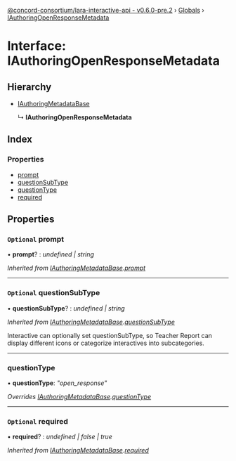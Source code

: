 [@concord-consortium/lara-interactive-api - v0.6.0-pre.2](../README.md) › [Globals](../globals.md) › [IAuthoringOpenResponseMetadata](iauthoringopenresponsemetadata.md)

# Interface: IAuthoringOpenResponseMetadata

## Hierarchy

* [IAuthoringMetadataBase](iauthoringmetadatabase.md)

  ↳ **IAuthoringOpenResponseMetadata**

## Index

### Properties

* [prompt](iauthoringopenresponsemetadata.md#optional-prompt)
* [questionSubType](iauthoringopenresponsemetadata.md#optional-questionsubtype)
* [questionType](iauthoringopenresponsemetadata.md#questiontype)
* [required](iauthoringopenresponsemetadata.md#optional-required)

## Properties

### `Optional` prompt

• **prompt**? : *undefined | string*

*Inherited from [IAuthoringMetadataBase](iauthoringmetadatabase.md).[prompt](iauthoringmetadatabase.md#optional-prompt)*

___

### `Optional` questionSubType

• **questionSubType**? : *undefined | string*

*Inherited from [IAuthoringMetadataBase](iauthoringmetadatabase.md).[questionSubType](iauthoringmetadatabase.md#optional-questionsubtype)*

Interactive can optionally set questionSubType, so Teacher Report can display different icons
or categorize interactives into subcategories.

___

###  questionType

• **questionType**: *"open_response"*

*Overrides [IAuthoringMetadataBase](iauthoringmetadatabase.md).[questionType](iauthoringmetadatabase.md#questiontype)*

___

### `Optional` required

• **required**? : *undefined | false | true*

*Inherited from [IAuthoringMetadataBase](iauthoringmetadatabase.md).[required](iauthoringmetadatabase.md#optional-required)*
